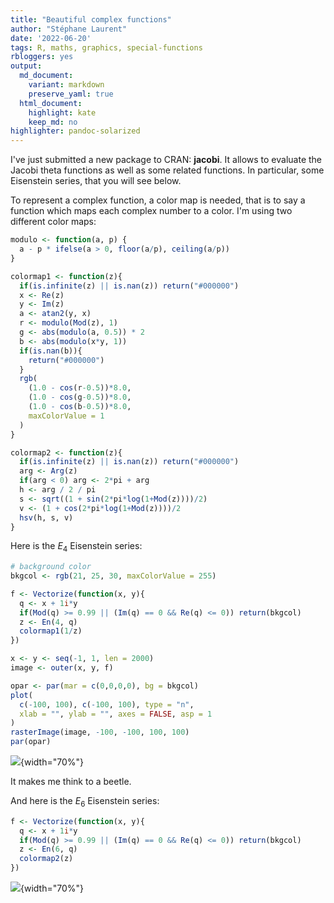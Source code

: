 ```yaml
---
title: "Beautiful complex functions"
author: "Stéphane Laurent"
date: '2022-06-20'
tags: R, maths, graphics, special-functions
rbloggers: yes
output:
  md_document:
    variant: markdown
    preserve_yaml: true
  html_document:
    highlight: kate
    keep_md: no
highlighter: pandoc-solarized
---
```


I've just submitted a new package to CRAN: **jacobi**. It allows to
evaluate the Jacobi theta functions as well as some related functions.
In particular, some Eisenstein series, that you will see below.

To represent a complex function, a color map is needed, that is to say a
function which maps each complex number to a color. I'm using two
different color maps:

``` {.r .numberLines}
modulo <- function(a, p) {
  a - p * ifelse(a > 0, floor(a/p), ceiling(a/p))
}

colormap1 <- function(z){
  if(is.infinite(z) || is.nan(z)) return("#000000")
  x <- Re(z)
  y <- Im(z)
  a <- atan2(y, x)
  r <- modulo(Mod(z), 1)
  g <- abs(modulo(a, 0.5)) * 2
  b <- abs(modulo(x*y, 1))
  if(is.nan(b)){
    return("#000000")
  }
  rgb(
    (1.0 - cos(r-0.5))*8.0, 
    (1.0 - cos(g-0.5))*8.0, 
    (1.0 - cos(b-0.5))*8.0,
    maxColorValue = 1
  )
}

colormap2 <- function(z){
  if(is.infinite(z) || is.nan(z)) return("#000000")
  arg <- Arg(z)
  if(arg < 0) arg <- 2*pi + arg
  h <- arg / 2 / pi
  s <- sqrt((1 + sin(2*pi*log(1+Mod(z))))/2)
  v <- (1 + cos(2*pi*log(1+Mod(z))))/2
  hsv(h, s, v)
}
```

Here is the $E_4$ Eisenstein series:

``` {.r .numberLines}
# background color
bkgcol <- rgb(21, 25, 30, maxColorValue = 255)

f <- Vectorize(function(x, y){
  q <- x + 1i*y
  if(Mod(q) >= 0.99 || (Im(q) == 0 && Re(q) <= 0)) return(bkgcol)
  z <- En(4, q)
  colormap1(1/z)
})

x <- y <- seq(-1, 1, len = 2000)
image <- outer(x, y, f)

opar <- par(mar = c(0,0,0,0), bg = bkgcol)
plot(
  c(-100, 100), c(-100, 100), type = "n", 
  xlab = "", ylab = "", axes = FALSE, asp = 1
)
rasterImage(image, -100, -100, 100, 100)
par(opar)
```

![](./figures/Eisenstein4.png){width="70%"}

It makes me think to a beetle.

And here is the $E_6$ Eisenstein series:

``` {.r .numberLines}
f <- Vectorize(function(x, y){
  q <- x + 1i*y
  if(Mod(q) >= 0.99 || (Im(q) == 0 && Re(q) <= 0)) return(bkgcol)
  z <- En(6, q)
  colormap2(z)
})
```

![](./figures/Eisenstein6.png){width="70%"}
